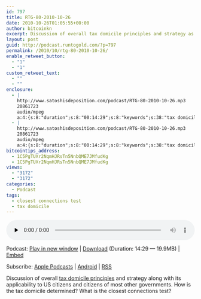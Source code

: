 ```yaml
---
id: 797
title: RTG-80-2010-10-26
date: 2010-10-26T01:05:55+00:00
author: bitcoinkn
excerpt: Discussion of overall tax domicile principles and strategy as to how the tax domicile is determined and the closest connections test.
layout: post
guid: http://podcast.runtogold.com/?p=797
permalink: /2010/10/rtg-80-2010-10-26/
enable_retweet_button:
  - "1"
  - "1"
custom_retweet_text:
  - ""
  - ""
enclosure:
  - |
    http://www.satoshisdeposition.com/podcast/RTG-80-2010-10-26.mp3
    20861723
    audio/mpeg
    a:4:{s:8:"duration";s:8:"00:14:29";s:8:"keywords";s:38:"tax domicile, closest connections test";s:6:"author";s:17:"Trace Mayer, J.D.";s:8:"explicit";s:1:"0";}
  - |
    http://www.satoshisdeposition.com/podcast/RTG-80-2010-10-26.mp3
    20861723
    audio/mpeg
    a:4:{s:8:"duration";s:8:"00:14:29";s:8:"keywords";s:38:"tax domicile, closest connections test";s:6:"author";s:17:"Trace Mayer, J.D.";s:8:"explicit";s:1:"0";}
bitcointips_address:
  - 1C5PgTUXr2NqmHJRsTn5NnbQME7JMfudKg
  - 1C5PgTUXr2NqmHJRsTn5NnbQME7JMfudKg
views:
  - "3172"
  - "3172"
categories:
  - Podcast
tags:
  - closest connections test
  - tax domicile
---
```

<!--powerpress_player-->

<div class="powerpress_player" id="powerpress_player_5671">
  <audio class="wp-audio-shortcode" id="audio-797-82" preload="none" style="width: 100%;" controls="controls"><source type="audio/mpeg" src="http://media.blubrry.com/bitcoinruntogold/p/www.satoshisdeposition.com/podcast/RTG-80-2010-10-26.mp3?_=82" /><a href="http://media.blubrry.com/bitcoinruntogold/p/www.satoshisdeposition.com/podcast/RTG-80-2010-10-26.mp3">http://media.blubrry.com/bitcoinruntogold/p/www.satoshisdeposition.com/podcast/RTG-80-2010-10-26.mp3</a></audio>
</div>

<p class="powerpress_links powerpress_links_mp3">
  Podcast: <a href="http://media.blubrry.com/bitcoinruntogold/p/www.satoshisdeposition.com/podcast/RTG-80-2010-10-26.mp3" class="powerpress_link_pinw" target="_blank" title="Play in new window" onclick="return powerpress_pinw('https://www.bitcoin.kn/?powerpress_pinw=797-podcast');" rel="nofollow">Play in new window</a> | <a href="http://media.blubrry.com/bitcoinruntogold/s/www.satoshisdeposition.com/podcast/RTG-80-2010-10-26.mp3" class="powerpress_link_d" title="Download" rel="nofollow" download="RTG-80-2010-10-26.mp3">Download</a> (Duration: 14:29 &#8212; 19.9MB) | <a href="#" class="powerpress_link_e" title="Embed" onclick="return powerpress_show_embed('797-podcast');" rel="nofollow">Embed</a>
</p>

<p class="powerpress_embed_box" id="powerpress_embed_797-podcast" style="display: none;">
  <input id="powerpress_embed_797-podcast_t" type="text" value="<iframe width=&quot;320&quot; height=&quot;30&quot; src=&quot;https://www.bitcoin.kn/?powerpress_embed=797-podcast&amp;powerpress_player=mediaelement-audio&quot; frameborder=&quot;0&quot; scrolling=&quot;no&quot;></iframe>" onclick="javascript: this.select();" onfocus="javascript: this.select();" style="width: 70%;" readOnly />
</p>

<p class="powerpress_links powerpress_subscribe_links">
  Subscribe: <a href="https://itunes.apple.com/WebObjects/MZStore.woa/wa/viewPodcast?id=301670981&mt=2&ls=1#episodeGuid=http%3A%2F%2Fpodcast.runtogold.com%2F%3Fp%3D797" class="powerpress_link_subscribe powerpress_link_subscribe_itunes" title="Subscribe on Apple Podcasts" rel="nofollow">Apple Podcasts</a> | <a href="https://subscribeonandroid.com/www.bitcoin.kn/feed/podcast/" class="powerpress_link_subscribe powerpress_link_subscribe_android" title="Subscribe on Android" rel="nofollow">Android</a> | <a href="https://www.bitcoin.kn/feed/podcast/" class="powerpress_link_subscribe powerpress_link_subscribe_rss" title="Subscribe via RSS" rel="nofollow">RSS</a>
</p>

Discussion of overall <a title="tax domicile principles" href="http://taxdomicile.howtovanish.com/" target="_blank">tax domicile principles</a> and strategy along with its applicability to US citizens and citizens of most other governments. How is the tax domicile determined? What is the closest connections test?